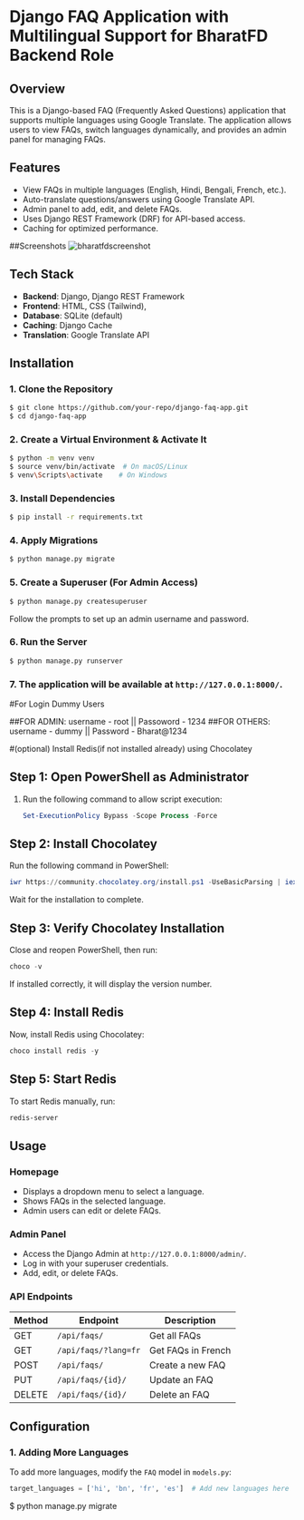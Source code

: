 # Django FAQ Application with Multilingual Support for BharatFD Backend Role

## Overview
This is a Django-based FAQ (Frequently Asked Questions) application that supports multiple languages using Google Translate. The application allows users to view FAQs, switch languages dynamically, and provides an admin panel for managing FAQs.

## Features
- View FAQs in multiple languages (English, Hindi, Bengali, French, etc.).
- Auto-translate questions/answers using Google Translate API.
- Admin panel to add, edit, and delete FAQs.
- Uses Django REST Framework (DRF) for API-based access.
- Caching for optimized performance.

##Screenshots
![bharatfdscreenshot](https://github.com/user-attachments/assets/61909944-e41b-499b-9c13-958bae2a4800)


## Tech Stack
- **Backend**: Django, Django REST Framework
- **Frontend**: HTML, CSS (Tailwind), 
- **Database**: SQLite (default)
- **Caching**: Django Cache
- **Translation**: Google Translate API

## Installation
### 1. Clone the Repository
```sh
$ git clone https://github.com/your-repo/django-faq-app.git
$ cd django-faq-app
```

### 2. Create a Virtual Environment & Activate It
```sh
$ python -m venv venv
$ source venv/bin/activate  # On macOS/Linux
$ venv\Scripts\activate    # On Windows
```

### 3. Install Dependencies
```sh
$ pip install -r requirements.txt
```

### 4. Apply Migrations
```sh
$ python manage.py migrate
```

### 5. Create a Superuser (For Admin Access)
```sh
$ python manage.py createsuperuser
```
Follow the prompts to set up an admin username and password.



### 6. Run the Server
```sh
$ python manage.py runserver
```

### 7. The application will be available at `http://127.0.0.1:8000/`.
#For Login Dummy Users

##FOR ADMIN: username - root || Passoword - 1234
##FOR OTHERS: username - dummy || Password - Bharat@1234


#(optional) Install Redis(if not installed already) using Chocolatey


## Step 1: Open PowerShell as Administrator
1. Run the following command to allow script execution:
   ```powershell
   Set-ExecutionPolicy Bypass -Scope Process -Force
   ```

## Step 2: Install Chocolatey
Run the following command in PowerShell:
```powershell
iwr https://community.chocolatey.org/install.ps1 -UseBasicParsing | iex
```
Wait for the installation to complete.

## Step 3: Verify Chocolatey Installation
Close and reopen PowerShell, then run:
```powershell
choco -v
```
If installed correctly, it will display the version number.

## Step 4: Install Redis
Now, install Redis using Chocolatey:
```powershell
choco install redis -y
```

## Step 5: Start Redis
To start Redis manually, run:
```powershell
redis-server
```


## Usage
### **Homepage**
- Displays a dropdown menu to select a language.
- Shows FAQs in the selected language.
- Admin users can edit or delete FAQs.

### **Admin Panel**
- Access the Django Admin at `http://127.0.0.1:8000/admin/`.
- Log in with your superuser credentials.
- Add, edit, or delete FAQs.

### **API Endpoints**
| Method | Endpoint         | Description |
|--------|-----------------|-------------|
| GET    | `/api/faqs/`    | Get all FAQs |
| GET    | `/api/faqs/?lang=fr` | Get FAQs in French |
| POST   | `/api/faqs/`    | Create a new FAQ |
| PUT    | `/api/faqs/{id}/` | Update an FAQ |
| DELETE | `/api/faqs/{id}/` | Delete an FAQ |

## Configuration
### 1. **Adding More Languages**
To add more languages, modify the `FAQ` model in `models.py`:
```python
target_languages = ['hi', 'bn', 'fr', 'es']  # Add new languages here
```
$ python manage.py migrate
```

